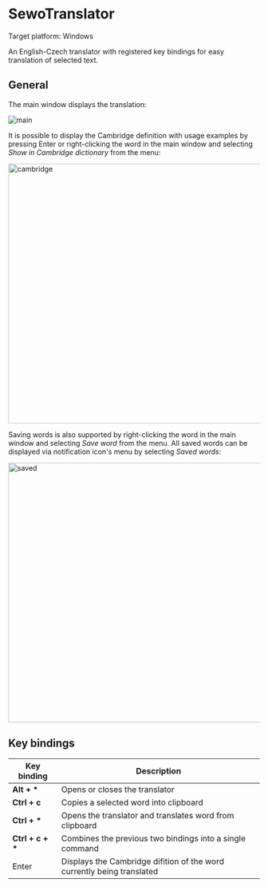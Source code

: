 # SewoTranslator

Target platform: Windows

An English-Czech translator with registered key bindings for easy translation of selected text.

## General

The main window displays the translation:

<p float="left">
    <img src="https://user-images.githubusercontent.com/22337362/162028154-2591957a-7018-4863-b094-b470fdca6fcd.png" alt="main"/>
</p> 

It is possible to display the Cambridge definition with usage examples by pressing Enter or right-clicking the word in the main window and selecting *Show in Cambridge dictionary* from the menu:

<p float="left">
    <img src="https://user-images.githubusercontent.com/22337362/162026464-2159986b-2b90-4bec-9102-52a5c5413c62.png" alt="cambridge" width="520"/>
</p> 

Saving words is also supported by right-clicking the word in the main window and selecting *Save word* from the menu. All saved words can be displayed via notification icon's menu by selecting *Saved words*:

<p float="left">
    <img src="https://user-images.githubusercontent.com/22337362/162026467-d2d46033-3a88-4208-b2c4-0a428de4906f.png" alt="saved" width="520"/>
</p> 


## Key bindings
| Key binding | Description |
| ----------- | ----------- |
| **Alt + \*** | Opens or closes the translator |
| **Ctrl + c** | Copies a selected word into clipboard |
| **Ctrl + \*** | Opens the translator and translates word from clipboard |
| **Ctrl + c + \*** | Combines the previous two bindings into a single command |
| Enter | Displays the Cambridge difition of the word currently being translated |
